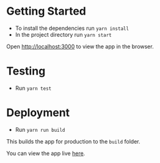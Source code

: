 # Getting Started
* To install the dependencies run `yarn install`
* In the project directory run `yarn start`

Open [http://localhost:3000](http://localhost:3000) to view the app in the browser.

# Testing
* Run `yarn test`

# Deployment
* Run `yarn run build`

This builds the app for production to the `build` folder.

 You can view the app live [here](http://react-matching-game.s3-website-us-west-2.amazonaws.com/).
 